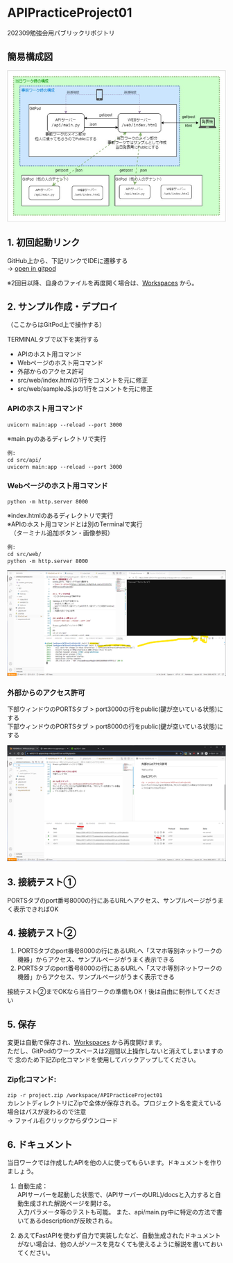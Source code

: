 # APIPracticeProject01
202309勉強会用パブリックリポジトリ

## 簡易構成図
![](res/readme_kousei.jpg)


## 1. 初回起動リンク
GitHub上から、下記リンクでIDEに遷移する  
→ [open in gitpod](https://gitpod.io/#github.com/will121173/APIPracticeProject01)

※2回目以降、自身のファイルを再度開く場合は、[Workspaces](https://gitpod.io/workspaces)  から。  


## 2. サンプル作成・デプロイ
（ここからはGitPod上で操作する）

TERMINALタブで以下を実行する
- APIのホスト用コマンド
- Webページのホスト用コマンド
- 外部からのアクセス許可
- src/web/index.htmlの1行をコメントを元に修正
- src/web/sampleJS.jsの1行をコメントを元に修正


### APIのホスト用コマンド
`uvicorn main:app --reload --port 3000`  

※main.pyのあるディレクトリで実行
```
例:
cd src/api/
uvicorn main:app --reload --port 3000
```

### Webページのホスト用コマンド
`python -m http.server 8000`  

※index.htmlのあるディレクトリで実行  
※APIのホスト用コマンドとは別のTerminalで実行  
　（ターミナル追加ボタン・画像参照）

```
例:
cd src/web/
python -m http.server 8000
```

![](res/readme_terminal.png)



### 外部からのアクセス許可
下部ウィンドウのPORTSタブ > port3000の行をpublic(鍵が空いている状態)にする  
下部ウィンドウのPORTSタブ > port8000の行をpublic(鍵が空いている状態)にする  

![](res/readme_ports.png)


## 3. 接続テスト①
PORTSタブのport番号8000の行にあるURLへアクセス、サンプルページがうまく表示できればOK 

## 4. 接続テスト②
1. PORTSタブのport番号8000の行にあるURLへ「スマホ等別ネットワークの機器」からアクセス、サンプルページがうまく表示できる  
2. PORTSタブのport番号8000の行にあるURLへ「スマホ等別ネットワークの機器」からアクセス、サンプルページがうまく表示できる  

接続テスト②までOKなら当日ワークの準備もOK！後は自由に制作してください


## 5. 保存
変更は自動で保存され、[Workspaces](https://gitpod.io/workspaces)  から再度開けます。  
ただし、GitPodのワークスペースは2週間以上操作しないと消えてしまいますので
念のため下記Zip化コマンドを使用してバックアップしてください。

### Zip化コマンド:  
`zip -r project.zip /workspace/APIPracticeProject01`  
カレントディレクトリにZipで全体が保存される。プロジェクト名を変えている場合はパスが変わるので注意  
→ ファイル右クリックからダウンロード

## 6. ドキュメント
当日ワークでは作成したAPIを他の人に使ってもらいます。ドキュメントを作りましょう。
1. 自動生成：  
APIサーバーを起動した状態で、(APIサーバーのURL)/docsと入力すると自動生成された解説ページを開ける。  
入力パラメータ等のテストも可能。
また、api/main.py中に特定の方法で書いてあるdescriptionが反映される。

2. あえてFastAPIを使わず自力で実装したなど、自動生成されたドキュメントがない場合は、他の人がソースを見なくても使えるように解説を書いておいてください。

